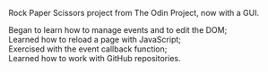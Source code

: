Rock Paper Scissors project from The Odin Project, now with a GUI.

Began to learn how to manage events and to edit the DOM;<br>
Learned how to reload a page with JavaScript;<br>
Exercised with the event callback function;<br>
Learned how to work with GitHub repositories.
